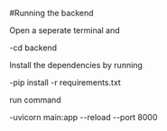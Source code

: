 #Running the backend

Open a seperate terminal and 

-cd backend

Install the dependencies by running

-pip install -r requirements.txt

run command

-uvicorn main:app --reload --port 8000
